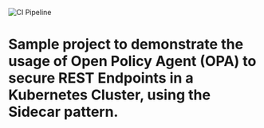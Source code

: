 ![CI Pipeline](https://github.com/parameswaranvv/opa-demo/workflows/CI%20Pipeline/badge.svg?branch=master)

# Sample project to demonstrate the usage of Open Policy Agent  (OPA) to secure REST Endpoints in a Kubernetes Cluster, using the Sidecar pattern.